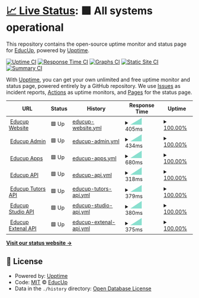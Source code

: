 # [📈 Live Status](https://status.educup.io): <!--live status--> **🟩 All systems operational**

This repository contains the open-source uptime monitor and status page for [EducUp](https://educup.io), powered by [Upptime](https://github.com/upptime/upptime).

[![Uptime CI](https://github.com/educup/status-page/workflows/Uptime%20CI/badge.svg)](https://github.com/educup/status-page/actions?query=workflow%3A%22Uptime+CI%22)
[![Response Time CI](https://github.com/educup/status-page/workflows/Response%20Time%20CI/badge.svg)](https://github.com/educup/status-page/actions?query=workflow%3A%22Response+Time+CI%22)
[![Graphs CI](https://github.com/educup/status-page/workflows/Graphs%20CI/badge.svg)](https://github.com/educup/status-page/actions?query=workflow%3A%22Graphs+CI%22)
[![Static Site CI](https://github.com/educup/status-page/workflows/Static%20Site%20CI/badge.svg)](https://github.com/educup/status-page/actions?query=workflow%3A%22Static+Site+CI%22)
[![Summary CI](https://github.com/educup/status-page/workflows/Summary%20CI/badge.svg)](https://github.com/educup/status-page/actions?query=workflow%3A%22Summary+CI%22)

With [Upptime](https://upptime.js.org), you can get your own unlimited and free uptime monitor and status page, powered entirely by a GitHub repository. We use [Issues](https://github.com/educup/status-page/issues) as incident reports, [Actions](https://github.com/educup/status-page/actions) as uptime monitors, and [Pages](https://status.educup.io) for the status page.

<!--start: status pages-->
<!-- This summary is generated by Upptime (https://github.com/upptime/upptime) -->
<!-- Do not edit this manually, your changes will be overwritten -->
<!-- prettier-ignore -->
| URL | Status | History | Response Time | Uptime |
| --- | ------ | ------- | ------------- | ------ |
| <img alt="" src="https://favicons.githubusercontent.com/www.educup.com" height="13"> [Educup Website](https://www.educup.com) | 🟩 Up | [educup-website.yml](https://github.com/educup/status-page/commits/HEAD/history/educup-website.yml) | <details><summary><img alt="Response time graph" src="./graphs/educup-website/response-time-week.png" height="20"> 405ms</summary><br><a href="https://status.educup.io/history/educup-website"><img alt="Response time 405" src="https://img.shields.io/endpoint?url=https%3A%2F%2Fraw.githubusercontent.com%2Feducup%2Fstatus-page%2FHEAD%2Fapi%2Feducup-website%2Fresponse-time.json"></a><br><a href="https://status.educup.io/history/educup-website"><img alt="24-hour response time 405" src="https://img.shields.io/endpoint?url=https%3A%2F%2Fraw.githubusercontent.com%2Feducup%2Fstatus-page%2FHEAD%2Fapi%2Feducup-website%2Fresponse-time-day.json"></a><br><a href="https://status.educup.io/history/educup-website"><img alt="7-day response time 405" src="https://img.shields.io/endpoint?url=https%3A%2F%2Fraw.githubusercontent.com%2Feducup%2Fstatus-page%2FHEAD%2Fapi%2Feducup-website%2Fresponse-time-week.json"></a><br><a href="https://status.educup.io/history/educup-website"><img alt="30-day response time 405" src="https://img.shields.io/endpoint?url=https%3A%2F%2Fraw.githubusercontent.com%2Feducup%2Fstatus-page%2FHEAD%2Fapi%2Feducup-website%2Fresponse-time-month.json"></a><br><a href="https://status.educup.io/history/educup-website"><img alt="1-year response time 405" src="https://img.shields.io/endpoint?url=https%3A%2F%2Fraw.githubusercontent.com%2Feducup%2Fstatus-page%2FHEAD%2Fapi%2Feducup-website%2Fresponse-time-year.json"></a></details> | <details><summary><a href="https://status.educup.io/history/educup-website">100.00%</a></summary><a href="https://status.educup.io/history/educup-website"><img alt="All-time uptime 100.00%" src="https://img.shields.io/endpoint?url=https%3A%2F%2Fraw.githubusercontent.com%2Feducup%2Fstatus-page%2FHEAD%2Fapi%2Feducup-website%2Fuptime.json"></a><br><a href="https://status.educup.io/history/educup-website"><img alt="24-hour uptime 100.00%" src="https://img.shields.io/endpoint?url=https%3A%2F%2Fraw.githubusercontent.com%2Feducup%2Fstatus-page%2FHEAD%2Fapi%2Feducup-website%2Fuptime-day.json"></a><br><a href="https://status.educup.io/history/educup-website"><img alt="7-day uptime 100.00%" src="https://img.shields.io/endpoint?url=https%3A%2F%2Fraw.githubusercontent.com%2Feducup%2Fstatus-page%2FHEAD%2Fapi%2Feducup-website%2Fuptime-week.json"></a><br><a href="https://status.educup.io/history/educup-website"><img alt="30-day uptime 100.00%" src="https://img.shields.io/endpoint?url=https%3A%2F%2Fraw.githubusercontent.com%2Feducup%2Fstatus-page%2FHEAD%2Fapi%2Feducup-website%2Fuptime-month.json"></a><br><a href="https://status.educup.io/history/educup-website"><img alt="1-year uptime 100.00%" src="https://img.shields.io/endpoint?url=https%3A%2F%2Fraw.githubusercontent.com%2Feducup%2Fstatus-page%2FHEAD%2Fapi%2Feducup-website%2Fuptime-year.json"></a></details>
| <img alt="" src="https://favicons.githubusercontent.com/admin.educup.io" height="13"> [Educup Admin](https://admin.educup.io) | 🟩 Up | [educup-admin.yml](https://github.com/educup/status-page/commits/HEAD/history/educup-admin.yml) | <details><summary><img alt="Response time graph" src="./graphs/educup-admin/response-time-week.png" height="20"> 434ms</summary><br><a href="https://status.educup.io/history/educup-admin"><img alt="Response time 434" src="https://img.shields.io/endpoint?url=https%3A%2F%2Fraw.githubusercontent.com%2Feducup%2Fstatus-page%2FHEAD%2Fapi%2Feducup-admin%2Fresponse-time.json"></a><br><a href="https://status.educup.io/history/educup-admin"><img alt="24-hour response time 434" src="https://img.shields.io/endpoint?url=https%3A%2F%2Fraw.githubusercontent.com%2Feducup%2Fstatus-page%2FHEAD%2Fapi%2Feducup-admin%2Fresponse-time-day.json"></a><br><a href="https://status.educup.io/history/educup-admin"><img alt="7-day response time 434" src="https://img.shields.io/endpoint?url=https%3A%2F%2Fraw.githubusercontent.com%2Feducup%2Fstatus-page%2FHEAD%2Fapi%2Feducup-admin%2Fresponse-time-week.json"></a><br><a href="https://status.educup.io/history/educup-admin"><img alt="30-day response time 434" src="https://img.shields.io/endpoint?url=https%3A%2F%2Fraw.githubusercontent.com%2Feducup%2Fstatus-page%2FHEAD%2Fapi%2Feducup-admin%2Fresponse-time-month.json"></a><br><a href="https://status.educup.io/history/educup-admin"><img alt="1-year response time 434" src="https://img.shields.io/endpoint?url=https%3A%2F%2Fraw.githubusercontent.com%2Feducup%2Fstatus-page%2FHEAD%2Fapi%2Feducup-admin%2Fresponse-time-year.json"></a></details> | <details><summary><a href="https://status.educup.io/history/educup-admin">100.00%</a></summary><a href="https://status.educup.io/history/educup-admin"><img alt="All-time uptime 100.00%" src="https://img.shields.io/endpoint?url=https%3A%2F%2Fraw.githubusercontent.com%2Feducup%2Fstatus-page%2FHEAD%2Fapi%2Feducup-admin%2Fuptime.json"></a><br><a href="https://status.educup.io/history/educup-admin"><img alt="24-hour uptime 100.00%" src="https://img.shields.io/endpoint?url=https%3A%2F%2Fraw.githubusercontent.com%2Feducup%2Fstatus-page%2FHEAD%2Fapi%2Feducup-admin%2Fuptime-day.json"></a><br><a href="https://status.educup.io/history/educup-admin"><img alt="7-day uptime 100.00%" src="https://img.shields.io/endpoint?url=https%3A%2F%2Fraw.githubusercontent.com%2Feducup%2Fstatus-page%2FHEAD%2Fapi%2Feducup-admin%2Fuptime-week.json"></a><br><a href="https://status.educup.io/history/educup-admin"><img alt="30-day uptime 100.00%" src="https://img.shields.io/endpoint?url=https%3A%2F%2Fraw.githubusercontent.com%2Feducup%2Fstatus-page%2FHEAD%2Fapi%2Feducup-admin%2Fuptime-month.json"></a><br><a href="https://status.educup.io/history/educup-admin"><img alt="1-year uptime 100.00%" src="https://img.shields.io/endpoint?url=https%3A%2F%2Fraw.githubusercontent.com%2Feducup%2Fstatus-page%2FHEAD%2Fapi%2Feducup-admin%2Fuptime-year.json"></a></details>
| <img alt="" src="https://favicons.githubusercontent.com/apps.educup.io" height="13"> [Educup Apps](https://apps.educup.io) | 🟩 Up | [educup-apps.yml](https://github.com/educup/status-page/commits/HEAD/history/educup-apps.yml) | <details><summary><img alt="Response time graph" src="./graphs/educup-apps/response-time-week.png" height="20"> 680ms</summary><br><a href="https://status.educup.io/history/educup-apps"><img alt="Response time 680" src="https://img.shields.io/endpoint?url=https%3A%2F%2Fraw.githubusercontent.com%2Feducup%2Fstatus-page%2FHEAD%2Fapi%2Feducup-apps%2Fresponse-time.json"></a><br><a href="https://status.educup.io/history/educup-apps"><img alt="24-hour response time 680" src="https://img.shields.io/endpoint?url=https%3A%2F%2Fraw.githubusercontent.com%2Feducup%2Fstatus-page%2FHEAD%2Fapi%2Feducup-apps%2Fresponse-time-day.json"></a><br><a href="https://status.educup.io/history/educup-apps"><img alt="7-day response time 680" src="https://img.shields.io/endpoint?url=https%3A%2F%2Fraw.githubusercontent.com%2Feducup%2Fstatus-page%2FHEAD%2Fapi%2Feducup-apps%2Fresponse-time-week.json"></a><br><a href="https://status.educup.io/history/educup-apps"><img alt="30-day response time 680" src="https://img.shields.io/endpoint?url=https%3A%2F%2Fraw.githubusercontent.com%2Feducup%2Fstatus-page%2FHEAD%2Fapi%2Feducup-apps%2Fresponse-time-month.json"></a><br><a href="https://status.educup.io/history/educup-apps"><img alt="1-year response time 680" src="https://img.shields.io/endpoint?url=https%3A%2F%2Fraw.githubusercontent.com%2Feducup%2Fstatus-page%2FHEAD%2Fapi%2Feducup-apps%2Fresponse-time-year.json"></a></details> | <details><summary><a href="https://status.educup.io/history/educup-apps">100.00%</a></summary><a href="https://status.educup.io/history/educup-apps"><img alt="All-time uptime 100.00%" src="https://img.shields.io/endpoint?url=https%3A%2F%2Fraw.githubusercontent.com%2Feducup%2Fstatus-page%2FHEAD%2Fapi%2Feducup-apps%2Fuptime.json"></a><br><a href="https://status.educup.io/history/educup-apps"><img alt="24-hour uptime 100.00%" src="https://img.shields.io/endpoint?url=https%3A%2F%2Fraw.githubusercontent.com%2Feducup%2Fstatus-page%2FHEAD%2Fapi%2Feducup-apps%2Fuptime-day.json"></a><br><a href="https://status.educup.io/history/educup-apps"><img alt="7-day uptime 100.00%" src="https://img.shields.io/endpoint?url=https%3A%2F%2Fraw.githubusercontent.com%2Feducup%2Fstatus-page%2FHEAD%2Fapi%2Feducup-apps%2Fuptime-week.json"></a><br><a href="https://status.educup.io/history/educup-apps"><img alt="30-day uptime 100.00%" src="https://img.shields.io/endpoint?url=https%3A%2F%2Fraw.githubusercontent.com%2Feducup%2Fstatus-page%2FHEAD%2Fapi%2Feducup-apps%2Fuptime-month.json"></a><br><a href="https://status.educup.io/history/educup-apps"><img alt="1-year uptime 100.00%" src="https://img.shields.io/endpoint?url=https%3A%2F%2Fraw.githubusercontent.com%2Feducup%2Fstatus-page%2FHEAD%2Fapi%2Feducup-apps%2Fuptime-year.json"></a></details>
| <img alt="" src="https://favicons.githubusercontent.com/api.educup.io" height="13"> [Educup API](https://api.educup.io/health) | 🟩 Up | [educup-api.yml](https://github.com/educup/status-page/commits/HEAD/history/educup-api.yml) | <details><summary><img alt="Response time graph" src="./graphs/educup-api/response-time-week.png" height="20"> 318ms</summary><br><a href="https://status.educup.io/history/educup-api"><img alt="Response time 318" src="https://img.shields.io/endpoint?url=https%3A%2F%2Fraw.githubusercontent.com%2Feducup%2Fstatus-page%2FHEAD%2Fapi%2Feducup-api%2Fresponse-time.json"></a><br><a href="https://status.educup.io/history/educup-api"><img alt="24-hour response time 318" src="https://img.shields.io/endpoint?url=https%3A%2F%2Fraw.githubusercontent.com%2Feducup%2Fstatus-page%2FHEAD%2Fapi%2Feducup-api%2Fresponse-time-day.json"></a><br><a href="https://status.educup.io/history/educup-api"><img alt="7-day response time 318" src="https://img.shields.io/endpoint?url=https%3A%2F%2Fraw.githubusercontent.com%2Feducup%2Fstatus-page%2FHEAD%2Fapi%2Feducup-api%2Fresponse-time-week.json"></a><br><a href="https://status.educup.io/history/educup-api"><img alt="30-day response time 318" src="https://img.shields.io/endpoint?url=https%3A%2F%2Fraw.githubusercontent.com%2Feducup%2Fstatus-page%2FHEAD%2Fapi%2Feducup-api%2Fresponse-time-month.json"></a><br><a href="https://status.educup.io/history/educup-api"><img alt="1-year response time 318" src="https://img.shields.io/endpoint?url=https%3A%2F%2Fraw.githubusercontent.com%2Feducup%2Fstatus-page%2FHEAD%2Fapi%2Feducup-api%2Fresponse-time-year.json"></a></details> | <details><summary><a href="https://status.educup.io/history/educup-api">100.00%</a></summary><a href="https://status.educup.io/history/educup-api"><img alt="All-time uptime 100.00%" src="https://img.shields.io/endpoint?url=https%3A%2F%2Fraw.githubusercontent.com%2Feducup%2Fstatus-page%2FHEAD%2Fapi%2Feducup-api%2Fuptime.json"></a><br><a href="https://status.educup.io/history/educup-api"><img alt="24-hour uptime 100.00%" src="https://img.shields.io/endpoint?url=https%3A%2F%2Fraw.githubusercontent.com%2Feducup%2Fstatus-page%2FHEAD%2Fapi%2Feducup-api%2Fuptime-day.json"></a><br><a href="https://status.educup.io/history/educup-api"><img alt="7-day uptime 100.00%" src="https://img.shields.io/endpoint?url=https%3A%2F%2Fraw.githubusercontent.com%2Feducup%2Fstatus-page%2FHEAD%2Fapi%2Feducup-api%2Fuptime-week.json"></a><br><a href="https://status.educup.io/history/educup-api"><img alt="30-day uptime 100.00%" src="https://img.shields.io/endpoint?url=https%3A%2F%2Fraw.githubusercontent.com%2Feducup%2Fstatus-page%2FHEAD%2Fapi%2Feducup-api%2Fuptime-month.json"></a><br><a href="https://status.educup.io/history/educup-api"><img alt="1-year uptime 100.00%" src="https://img.shields.io/endpoint?url=https%3A%2F%2Fraw.githubusercontent.com%2Feducup%2Fstatus-page%2FHEAD%2Fapi%2Feducup-api%2Fuptime-year.json"></a></details>
| <img alt="" src="https://favicons.githubusercontent.com/tutorsapi.educup.io" height="13"> [Educup Tutors API](https://tutorsapi.educup.io/health) | 🟩 Up | [educup-tutors-api.yml](https://github.com/educup/status-page/commits/HEAD/history/educup-tutors-api.yml) | <details><summary><img alt="Response time graph" src="./graphs/educup-tutors-api/response-time-week.png" height="20"> 379ms</summary><br><a href="https://status.educup.io/history/educup-tutors-api"><img alt="Response time 379" src="https://img.shields.io/endpoint?url=https%3A%2F%2Fraw.githubusercontent.com%2Feducup%2Fstatus-page%2FHEAD%2Fapi%2Feducup-tutors-api%2Fresponse-time.json"></a><br><a href="https://status.educup.io/history/educup-tutors-api"><img alt="24-hour response time 379" src="https://img.shields.io/endpoint?url=https%3A%2F%2Fraw.githubusercontent.com%2Feducup%2Fstatus-page%2FHEAD%2Fapi%2Feducup-tutors-api%2Fresponse-time-day.json"></a><br><a href="https://status.educup.io/history/educup-tutors-api"><img alt="7-day response time 379" src="https://img.shields.io/endpoint?url=https%3A%2F%2Fraw.githubusercontent.com%2Feducup%2Fstatus-page%2FHEAD%2Fapi%2Feducup-tutors-api%2Fresponse-time-week.json"></a><br><a href="https://status.educup.io/history/educup-tutors-api"><img alt="30-day response time 379" src="https://img.shields.io/endpoint?url=https%3A%2F%2Fraw.githubusercontent.com%2Feducup%2Fstatus-page%2FHEAD%2Fapi%2Feducup-tutors-api%2Fresponse-time-month.json"></a><br><a href="https://status.educup.io/history/educup-tutors-api"><img alt="1-year response time 379" src="https://img.shields.io/endpoint?url=https%3A%2F%2Fraw.githubusercontent.com%2Feducup%2Fstatus-page%2FHEAD%2Fapi%2Feducup-tutors-api%2Fresponse-time-year.json"></a></details> | <details><summary><a href="https://status.educup.io/history/educup-tutors-api">100.00%</a></summary><a href="https://status.educup.io/history/educup-tutors-api"><img alt="All-time uptime 100.00%" src="https://img.shields.io/endpoint?url=https%3A%2F%2Fraw.githubusercontent.com%2Feducup%2Fstatus-page%2FHEAD%2Fapi%2Feducup-tutors-api%2Fuptime.json"></a><br><a href="https://status.educup.io/history/educup-tutors-api"><img alt="24-hour uptime 100.00%" src="https://img.shields.io/endpoint?url=https%3A%2F%2Fraw.githubusercontent.com%2Feducup%2Fstatus-page%2FHEAD%2Fapi%2Feducup-tutors-api%2Fuptime-day.json"></a><br><a href="https://status.educup.io/history/educup-tutors-api"><img alt="7-day uptime 100.00%" src="https://img.shields.io/endpoint?url=https%3A%2F%2Fraw.githubusercontent.com%2Feducup%2Fstatus-page%2FHEAD%2Fapi%2Feducup-tutors-api%2Fuptime-week.json"></a><br><a href="https://status.educup.io/history/educup-tutors-api"><img alt="30-day uptime 100.00%" src="https://img.shields.io/endpoint?url=https%3A%2F%2Fraw.githubusercontent.com%2Feducup%2Fstatus-page%2FHEAD%2Fapi%2Feducup-tutors-api%2Fuptime-month.json"></a><br><a href="https://status.educup.io/history/educup-tutors-api"><img alt="1-year uptime 100.00%" src="https://img.shields.io/endpoint?url=https%3A%2F%2Fraw.githubusercontent.com%2Feducup%2Fstatus-page%2FHEAD%2Fapi%2Feducup-tutors-api%2Fuptime-year.json"></a></details>
| <img alt="" src="https://favicons.githubusercontent.com/studioapi.educup.io" height="13"> [Educup Studio API](https://studioapi.educup.io/health) | 🟩 Up | [educup-studio-api.yml](https://github.com/educup/status-page/commits/HEAD/history/educup-studio-api.yml) | <details><summary><img alt="Response time graph" src="./graphs/educup-studio-api/response-time-week.png" height="20"> 380ms</summary><br><a href="https://status.educup.io/history/educup-studio-api"><img alt="Response time 380" src="https://img.shields.io/endpoint?url=https%3A%2F%2Fraw.githubusercontent.com%2Feducup%2Fstatus-page%2FHEAD%2Fapi%2Feducup-studio-api%2Fresponse-time.json"></a><br><a href="https://status.educup.io/history/educup-studio-api"><img alt="24-hour response time 380" src="https://img.shields.io/endpoint?url=https%3A%2F%2Fraw.githubusercontent.com%2Feducup%2Fstatus-page%2FHEAD%2Fapi%2Feducup-studio-api%2Fresponse-time-day.json"></a><br><a href="https://status.educup.io/history/educup-studio-api"><img alt="7-day response time 380" src="https://img.shields.io/endpoint?url=https%3A%2F%2Fraw.githubusercontent.com%2Feducup%2Fstatus-page%2FHEAD%2Fapi%2Feducup-studio-api%2Fresponse-time-week.json"></a><br><a href="https://status.educup.io/history/educup-studio-api"><img alt="30-day response time 380" src="https://img.shields.io/endpoint?url=https%3A%2F%2Fraw.githubusercontent.com%2Feducup%2Fstatus-page%2FHEAD%2Fapi%2Feducup-studio-api%2Fresponse-time-month.json"></a><br><a href="https://status.educup.io/history/educup-studio-api"><img alt="1-year response time 380" src="https://img.shields.io/endpoint?url=https%3A%2F%2Fraw.githubusercontent.com%2Feducup%2Fstatus-page%2FHEAD%2Fapi%2Feducup-studio-api%2Fresponse-time-year.json"></a></details> | <details><summary><a href="https://status.educup.io/history/educup-studio-api">100.00%</a></summary><a href="https://status.educup.io/history/educup-studio-api"><img alt="All-time uptime 100.00%" src="https://img.shields.io/endpoint?url=https%3A%2F%2Fraw.githubusercontent.com%2Feducup%2Fstatus-page%2FHEAD%2Fapi%2Feducup-studio-api%2Fuptime.json"></a><br><a href="https://status.educup.io/history/educup-studio-api"><img alt="24-hour uptime 100.00%" src="https://img.shields.io/endpoint?url=https%3A%2F%2Fraw.githubusercontent.com%2Feducup%2Fstatus-page%2FHEAD%2Fapi%2Feducup-studio-api%2Fuptime-day.json"></a><br><a href="https://status.educup.io/history/educup-studio-api"><img alt="7-day uptime 100.00%" src="https://img.shields.io/endpoint?url=https%3A%2F%2Fraw.githubusercontent.com%2Feducup%2Fstatus-page%2FHEAD%2Fapi%2Feducup-studio-api%2Fuptime-week.json"></a><br><a href="https://status.educup.io/history/educup-studio-api"><img alt="30-day uptime 100.00%" src="https://img.shields.io/endpoint?url=https%3A%2F%2Fraw.githubusercontent.com%2Feducup%2Fstatus-page%2FHEAD%2Fapi%2Feducup-studio-api%2Fuptime-month.json"></a><br><a href="https://status.educup.io/history/educup-studio-api"><img alt="1-year uptime 100.00%" src="https://img.shields.io/endpoint?url=https%3A%2F%2Fraw.githubusercontent.com%2Feducup%2Fstatus-page%2FHEAD%2Fapi%2Feducup-studio-api%2Fuptime-year.json"></a></details>
| <img alt="" src="https://favicons.githubusercontent.com/externalapi.educup.io" height="13"> [Educup Extenal API](https://externalapi.educup.io/health) | 🟩 Up | [educup-extenal-api.yml](https://github.com/educup/status-page/commits/HEAD/history/educup-extenal-api.yml) | <details><summary><img alt="Response time graph" src="./graphs/educup-extenal-api/response-time-week.png" height="20"> 375ms</summary><br><a href="https://status.educup.io/history/educup-extenal-api"><img alt="Response time 375" src="https://img.shields.io/endpoint?url=https%3A%2F%2Fraw.githubusercontent.com%2Feducup%2Fstatus-page%2FHEAD%2Fapi%2Feducup-extenal-api%2Fresponse-time.json"></a><br><a href="https://status.educup.io/history/educup-extenal-api"><img alt="24-hour response time 375" src="https://img.shields.io/endpoint?url=https%3A%2F%2Fraw.githubusercontent.com%2Feducup%2Fstatus-page%2FHEAD%2Fapi%2Feducup-extenal-api%2Fresponse-time-day.json"></a><br><a href="https://status.educup.io/history/educup-extenal-api"><img alt="7-day response time 375" src="https://img.shields.io/endpoint?url=https%3A%2F%2Fraw.githubusercontent.com%2Feducup%2Fstatus-page%2FHEAD%2Fapi%2Feducup-extenal-api%2Fresponse-time-week.json"></a><br><a href="https://status.educup.io/history/educup-extenal-api"><img alt="30-day response time 375" src="https://img.shields.io/endpoint?url=https%3A%2F%2Fraw.githubusercontent.com%2Feducup%2Fstatus-page%2FHEAD%2Fapi%2Feducup-extenal-api%2Fresponse-time-month.json"></a><br><a href="https://status.educup.io/history/educup-extenal-api"><img alt="1-year response time 375" src="https://img.shields.io/endpoint?url=https%3A%2F%2Fraw.githubusercontent.com%2Feducup%2Fstatus-page%2FHEAD%2Fapi%2Feducup-extenal-api%2Fresponse-time-year.json"></a></details> | <details><summary><a href="https://status.educup.io/history/educup-extenal-api">100.00%</a></summary><a href="https://status.educup.io/history/educup-extenal-api"><img alt="All-time uptime 100.00%" src="https://img.shields.io/endpoint?url=https%3A%2F%2Fraw.githubusercontent.com%2Feducup%2Fstatus-page%2FHEAD%2Fapi%2Feducup-extenal-api%2Fuptime.json"></a><br><a href="https://status.educup.io/history/educup-extenal-api"><img alt="24-hour uptime 100.00%" src="https://img.shields.io/endpoint?url=https%3A%2F%2Fraw.githubusercontent.com%2Feducup%2Fstatus-page%2FHEAD%2Fapi%2Feducup-extenal-api%2Fuptime-day.json"></a><br><a href="https://status.educup.io/history/educup-extenal-api"><img alt="7-day uptime 100.00%" src="https://img.shields.io/endpoint?url=https%3A%2F%2Fraw.githubusercontent.com%2Feducup%2Fstatus-page%2FHEAD%2Fapi%2Feducup-extenal-api%2Fuptime-week.json"></a><br><a href="https://status.educup.io/history/educup-extenal-api"><img alt="30-day uptime 100.00%" src="https://img.shields.io/endpoint?url=https%3A%2F%2Fraw.githubusercontent.com%2Feducup%2Fstatus-page%2FHEAD%2Fapi%2Feducup-extenal-api%2Fuptime-month.json"></a><br><a href="https://status.educup.io/history/educup-extenal-api"><img alt="1-year uptime 100.00%" src="https://img.shields.io/endpoint?url=https%3A%2F%2Fraw.githubusercontent.com%2Feducup%2Fstatus-page%2FHEAD%2Fapi%2Feducup-extenal-api%2Fuptime-year.json"></a></details>

<!--end: status pages-->

[**Visit our status website →**](https://status.educup.io)

## 📄 License

- Powered by: [Upptime](https://github.com/upptime/upptime)
- Code: [MIT](./LICENSE) © [EducUp](https://educup.io)
- Data in the `./history` directory: [Open Database License](https://opendatacommons.org/licenses/odbl/1-0/)
